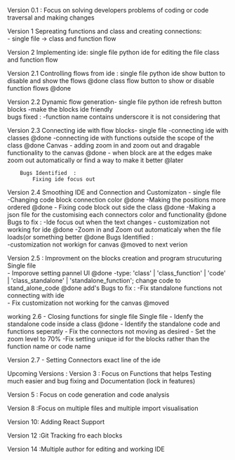



Version 0.1 : Focus on  solving developers problems of coding or code traversal and making changes 

Version 1 Sepreating functions and class and creating connections:  
        - single file -> class and function flow 

Version 2 Implementing ide: 
        single file 
        python ide for editing the file 
        class and function flow 

Version 2.1  Controlling flows from  ide :
        single file 
        python ide 
            show button to disable and show the flows  @done
        class flow 
            button to show or disable function flows   @done 

Version 2.2 Dynamic flow generation-
        single file 
        python ide 
            refresh button
        blocks 
            -make the blocks ide friendly           
        bugs fixed :
            -function name contains underscore it is not considering that

Version 2.3 Connecting ide with flow blocks-
        single file 
        -connecting ide with classes  @done
        -connecting ide with functions outside the scope of the class  @done
        Canvas 
            - adding zoom in and zoom out and dragable functionality to the canvas  @done
            - when block are at the edges make zoom out automatically or find a way to make it better @later  
            
        Bugs Identified  : 
            Fixing ide focus out  



Version 2.4 Smoothing IDE  and Connection  and Customizaton -
        single file  
        -Changing code block connection color  @done
        -Making the positions more ordered  @done
        - Fixing code block out side the class  @done
        -Making a json file for the customising each connectors color and functionality   @done
        Bugs to fix : 
            -Ide focus out when the text changes 
            - customization not working for ide @done 
            -Zoom in and Zoom out automaticaly when the file loads(or something better @done
        Bugs Identified  :  
            -customization not workign for canvas @moved to next verion


Version  2.5 : Improvment on the blocks creation and program strucuturing 
        Single file  
        - Imporove setting pannel UI  @done
        -type: 'class' | 'class_function' | 'code' | 'class_standalone' | 'standalone_function'; change code to stand_alone_code @done
        add's
        Bugs to fix : 
            -Fix standalone functions not connecting with ide  
            - Fix customization not working for the canvas  @moved 


working 2.6 - Closing functions for single file 
        Single file 
        - Idenfy the standalone code inside a class 
            @done
        - Identify the standalone code and functions seperatly 
        - Fix the connectors not moving as desired 
        - Set the zoom level to 70% 
        -Fix setting unique id for the blocks rather than the function name or code name



Version 2.7 - Setting Connectors exact line of the ide 




Upcoming Versions : 
Version 3 : Focus on Functions that helps Testing much easier and bug fixing  and Documentation (lock in features)

Version 5 : Focus on code generation and code analysis 

Version 8 :Focus on multiple files and  multiple import visualisation

Version 10: Adding React Support


Version 12 :Git Tracking fro each blocks

Version 14 :Multiple author for editing and working IDE  


